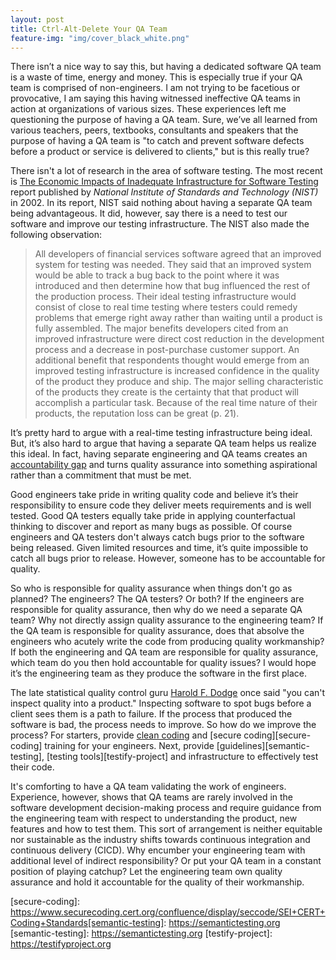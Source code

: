 ```yaml
---
layout: post
title: Ctrl-Alt-Delete Your QA Team
feature-img: "img/cover_black_white.png"
---
```


There isn’t a nice way to say this, but having a dedicated software QA team is a waste of time, energy and money. This is especially true if your QA team is comprised of non-engineers. I am not trying to be facetious or provocative, I am saying this having witnessed ineffective QA teams in action at organizations of various sizes. These experiences left me questioning the purpose of having a QA team. Sure, we’ve all learned from various teachers, peers, textbooks, consultants and speakers that the purpose of having a QA team is "to catch and prevent software defects before a product or service is delivered to clients," but is this really true?

There isn't a lot of research in the area of software testing. The most recent is [The Economic Impacts of Inadequate Infrastructure for Software Testing][nist-report] report published by *National Institute of Standards and Technology (NIST)* in 2002. In its report, NIST said nothing about having a separate QA team being advantageous. It did, however, say there is a need to test our software and improve our testing infrastructure. The NIST also made the following observation:

> All developers of financial services software agreed that an improved system for testing was needed. They said that an improved system would be able to track a bug back to the point where it was introduced and then determine how that bug influenced the rest of the production process. Their ideal testing infrastructure would consist of close to real time testing where testers could remedy problems that emerge right away rather than waiting until a product is fully assembled. The major benefits developers cited from an improved infrastructure were direct cost reduction in the development process and a decrease in post-purchase customer support. An additional benefit that respondents thought would emerge from an improved testing infrastructure is increased confidence in the quality of the product they produce and ship. The major selling characteristic of the products they create is the certainty that that product will accomplish a particular task. Because of the real time nature of their products, the reputation loss can be great (p. 21).

It’s pretty hard to argue with a real-time testing infrastructure being ideal. But, it’s also hard to argue that having a separate QA team helps us realize this ideal. In fact, having separate engineering and QA teams creates an [accountability gap][accountability-gap] and turns quality assurance into something aspirational rather than a commitment that must be met.

Good engineers take pride in writing quality code and believe it’s their responsibility to ensure code they deliver meets requirements and is well tested. Good QA testers equally take pride in applying counterfactual thinking to discover and report as many bugs as possible. Of course engineers and QA testers don't always catch bugs prior to the software being released. Given limited resources and time, it’s quite impossible to catch all bugs prior to release. However, someone has to be accountable for quality.

So who is responsible for quality assurance when things don't go as planned? The engineers? The QA testers? Or both? If the engineers are responsible for quality assurance, then why do we need a separate QA team? Why not directly assign quality assurance to the engineering team? If the QA team is responsible for quality assurance, does that absolve the engineers who acutely write the code from producing quality workmanship? If both the engineering and QA team are responsible for quality assurance, which team do you then hold accountable for quality issues? I would hope it’s the engineering team as they produce the software in the first place.

The late statistical quality control guru [Harold F. Dodge][harold-dodge] once said "you can't inspect quality into a product." Inspecting software to spot bugs before a client sees them is a path to failure. If the process that produced the software is bad, the process needs to improve. So how do we improve the process? For starters, provide [clean coding][clean-coding] and [secure coding][secure-coding] training for your engineers. Next, provide [guidelines][semantic-testing], [testing tools][testify-project] and infrastructure to effectively test their code.

It's comforting to have a QA team validating the work of engineers. Experience, however, shows that QA teams are rarely involved in the software development decision-making process and require guidance from the engineering team with respect to understanding the product, new  features and how to test them. This sort of arrangement is neither equitable nor sustainable as the industry shifts towards continuous integration and continuous delivery (CICD). Why encumber your engineering team with additional level of indirect responsibility? Or put your QA team in a constant position of playing catchup? Let the engineering team own quality assurance and hold it accountable for the quality of their workmanship.

[nist-report]: https://www.nist.gov/sites/default/files/documents/director/planning/report02-3.pdf
[accountability-gap]: https://www.partnersinleadership.com/insights-publications/the-accountability-gap
[harold-dodge]: https://en.wikipedia.org/wiki/Harold_F._Dodge
[clean-coding]: https://cleancoders.com/
[secure-coding]: https://www.securecoding.cert.org/confluence/display/seccode/SEI+CERT+Coding+Standards[semantic-testing]: https://semantictesting.org
[semantic-testing]: https://semantictesting.org
[testify-project]: https://testifyproject.org
